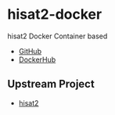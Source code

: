 # hisat2-docker

hisat2 Docker Container based

* [GitHub](https://github.com/informationsea/hisat2-docker)
* [DockerHub](https://hub.docker.com/r/informationsea/hisat2)

## Upstream Project

* [hisat2](https://daehwankimlab.github.io/hisat2/)
